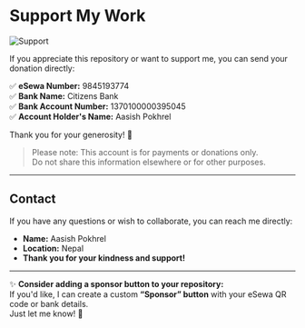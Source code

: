 # Support My Work

![Support](images/support.svg)

If you appreciate this repository or want to support me, you can send your donation directly:

✅ **eSewa Number:** 9845193774   
✅ **Bank Name:** Citizens Bank   
✅ **Bank Account Number:** 1370100000395045   
✅ **Account Holder's Name:** Aasish Pokhrel    

Thank you for your generosity! 🙏  

> Please note: This account is for payments or donations only.  
> Do not share this information elsewhere or for other purposes.

---



## Contact

If you have any questions or wish to collaborate, you can reach me directly:

- **Name:** Aasish Pokhrel
- **Location:** Nepal
- **Thank you for your kindness and support!**

---

✨ **Consider adding a sponsor button to your repository:**  
If you'd like, I can create a custom **“Sponsor” button** with your eSewa QR code or bank details.  
Just let me know! 🌟
